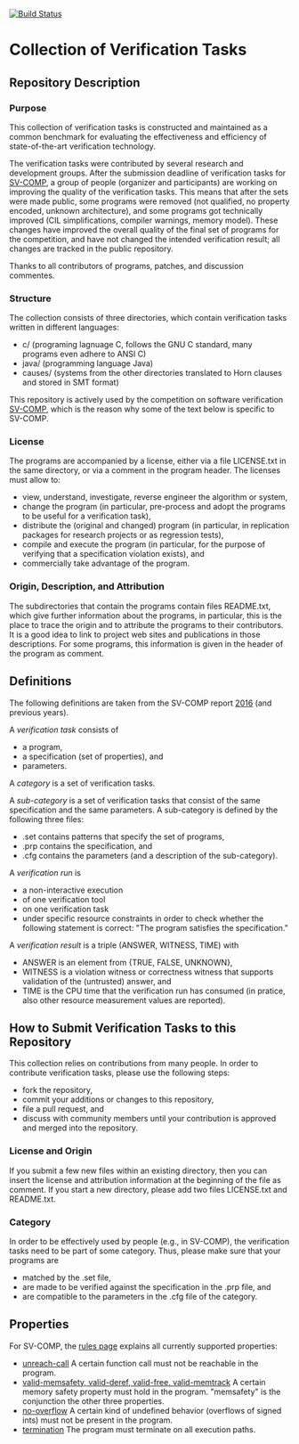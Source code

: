 [![Build Status](https://travis-ci.org/sosy-lab/sv-benchmarks.svg?branch=master)](https://travis-ci.org/sosy-lab/sv-benchmarks)

# Collection of Verification Tasks

## Repository Description

### Purpose

This collection of verification tasks is constructed and maintained as a common benchmark
for evaluating the effectiveness and efficiency of state-of-the-art verification technology.

The verification tasks were contributed by several research and development groups. 
After the submission deadline of verification tasks for [SV-COMP](http://sv-comp.sosy-lab.org/),
a group of people (organizer and participants) are working on improving the quality of the verification tasks.
This means that after the sets were made public, some programs were removed
(not qualified, no property encoded, unknown architecture), and 
some programs got technically improved (CIL simplifications, compiler warnings, memory model).
These changes have improved the overall quality of the final set of programs for the competition, and
have not changed the intended verification result; all changes are tracked in the public repository.

Thanks to all contributors of programs, patches, and discussion commentes.

### Structure

The collection consists of three directories, which contain verification tasks written in different languages:
- c/ (programing lagnuage C, follows the GNU C standard, many programs even adhere to ANSI C)
- java/ (programming language Java)
- causes/ (systems from the other directories translated to Horn clauses and stored in SMT format)

This repository is actively used by the competition on software verification [SV-COMP](http://sv-comp.sosy-lab.org/),
which is the reason why some of the text below is specific to SV-COMP.

### License

The programs are accompanied by a license, either via a file LICENSE.txt in the same directory,
or via a comment in the program header.
The licenses must allow to:
- view, understand, investigate, reverse engineer the algorithm or system,
- change the program (in particular, pre-process and adopt the programs to be useful for a verification task),
- distribute the (original and changed) program (in particular, in replication packages for research projects or as regression tests),
- compile and execute the program (in particular, for the purpose of verifying that a specification violation exists), and
- commercially take advantage of the program.

### Origin, Description, and Attribution

The subdirectories that contain the programs contain files README.txt, which give further information
about the programs, in particular, this is the place to trace the origin and to attribute the programs to their contributors.
It is a good idea to link to project web sites and publications in those descriptions.
For some programs, this information is given in the header of the program as comment.

## Definitions

The following definitions are taken from the SV-COMP report
[2016](https://www.sosy-lab.org/~dbeyer/Publications/2016-TACAS.Reliable_and_Reproducible_Competition_Results_with_BenchExec_and_Witnesses.pdf) (and previous years).

A *verification task* consists of
- a program,
- a specification (set of properties), and
- parameters.

A *category* is a set of verification tasks.

A *sub-category* is a set of verification tasks that consist of the same
specification and the same parameters.
A sub-category <category> is defined by the following three files:
- <category>.set contains patterns that specify the set of programs,
- <category>.prp contains the specification, and
- <category>.cfg contains the parameters (and a description of the sub-category).

A *verification run* is
- a non-interactive execution
- of one verification tool
- on one verification task
- under specific resource constraints
in order to check whether the following statement is correct:
"The program satisfies the specification."

A *verification result* is a triple (ANSWER, WITNESS, TIME) with
- ANSWER is an element from {TRUE, FALSE, UNKNOWN},
- WITNESS is a violation witness or correctness witness that supports validation of the (untrusted) answer, and
- TIME is the CPU time that the verification run has consumed (in pratice, also other resource measurement values are reported).

## How to Submit Verification Tasks to this Repository

This collection relies on contributions from many people.
In order to contribute verification tasks, please use the following steps:
- fork the repository,
- commit your additions or changes to this repository,
- file a pull request, and
- discuss with community members until your contribution is approved and merged into the repository.

### License and Origin

If you submit a few new files within an existing directory, then you can insert the license and attribution information
at the beginning of the file as comment.
If you start a new directory, please add two files LICENSE.txt and README.txt.

### Category

In order to be effectively used by people (e.g., in SV-COMP), the verification tasks need to be part of some category.
Thus, please make sure that your programs are 
- matched by the .set file,
- are made to be verified against the specification in the .prp file, and
- are compatible to the parameters in the .cfg file
of the category.

## Properties

For SV-COMP, the [rules page](http://sv-comp.sosy-lab.org/2017/rules.php) explains all currently supported properties:
  - [unreach-call](https://raw.githubusercontent.com/sosy-lab/sv-benchmarks/master/c/PropertyUnreachCall.prp)
    A certain function call must not be reachable in the program.
  - [valid-memsafety, valid-deref, valid-free, valid-memtrack](https://raw.githubusercontent.com/sosy-lab/sv-benchmarks/master/c/PropertyMemSafety.prp)
    A certain memory safety property must hold in the program.
    "memsafety" is the conjunction the other three properties.
  - [no-overflow](https://raw.githubusercontent.com/sosy-lab/sv-benchmarks/master/c/PropertyOverflow.prp)
    A certain kind of undefined behavior (overflows of signed ints) must not be present in the program.
  - [termination](https://raw.githubusercontent.com/sosy-lab/sv-benchmarks/master/c/PropertyTermination.prp)
    The program must terminate on all execution paths.


